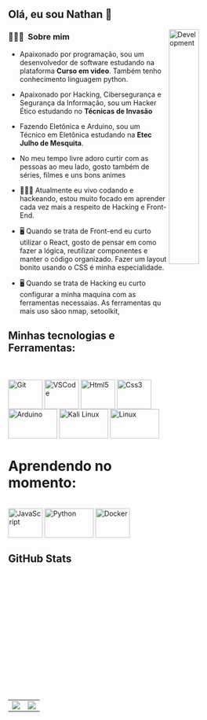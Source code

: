 ## <h2> Olá, eu sou Nathan 👋 </h2> 

<img width="35%" align="right" alt="Development" src="https://camo.githubusercontent.com/95475d0056f99f50fba3b5f027ac9fbb15d0fc422f675d445df20ccac6e70539/68747470733a2f2f63646e2e686173686e6f64652e636f6d2f7265732f686173686e6f64652f696d6167652f75706c6f61642f76313632313730353534323433372f3473685579456b32742e676966" />
<h3> 👨🏻‍💻 &nbsp;Sobre mim </h3>

- Apaixonado por programação, sou um desenvolvedor de software estudando na plataforma <strong>Curso em video</strong>. Também tenho conhecimento linguagem python.  
- Apaixonado por Hacking, Cibersegurança e Segurança da Informação, sou um Hacker Ético estudando no <strong>Técnicas de Invasão</strong>
- Fazendo Eletônica e Arduino, sou um Técnico em Eletônica estudando na <strong>Etec Julho de Mesquita</strong>.<br>


- No meu tempo livre adoro curtir com as pessoas ao meu lado, gosto também de séries, filmes e uns bons animes<br>

- 👨🏻‍💻 Atualmente eu vivo codando e hackeando, estou muito focado em aprender cada vez mais a respeito de Hacking e Front-End.<br>

- 🖥️ Quando se trata de Front-end eu curto utilizar o React, gosto de pensar em como fazer a lógica, reutilizar componentes e manter o código organizado. Fazer um layout bonito usando o CSS é minha especialidade.
- 🖥️ Quando se trata de Hacking eu curto configurar a minha maquina com as ferramentas necessaias. As ferramentas qu mais uso sãoo nmap, setoolkit, 

## Minhas tecnologias e Ferramentas:
<br>
<div style="display: inline_block"><br>
  <img align="center" alt="Git" height="60" width="70" src="https://cdn.jsdelivr.net/gh/devicons/devicon/icons/git/git-original.svg">
  <img align="center" alt="VSCode" height="60" width="70" src="https://img.shields.io/badge/VSCode-0078D4?style=for-the-badge&logo=visual%20studio%20code&logoColor=white">
  <img align="center" alt="Html5" height="60" width="70" src="https://cdn.jsdelivr.net/gh/devicons/devicon/icons/html5/html5-plain-wordmark.svg">
  <img align="center" alt="Css3" height="60" width="70" src="https://cdn.jsdelivr.net/gh/devicons/devicon/icons/css3/css3-plain-wordmark.svg">
  <img align="center" alt="Arduino" height="60" width="100" src="https://img.shields.io/badge/Arduino_IDE-00979D?style=for-the-badge&logo=arduino&logoColor=white">
  <img align="center" alt="Kali Linux" height="60" width="100" src="https://img.shields.io/badge/Kali_Linux-557C94?style=for-the-badge&logo=kali-linux&logoColor=white">
  <img align="center" alt="Linux" height="60" width="100" src="https://img.shields.io/badge/Linux-FCC624?style=for-the-badge&logo=linux&logoColor=black">
  
# Aprendendo no momento:
<div style="display: inline_block"><br>
  <img align="center" alt="JavaScript" height="60" width="70" src="https://cdn.jsdelivr.net/gh/devicons/devicon/icons/javascript/javascript-original.svg">
  <img align="center" alt="Python" height="60" width="100" src="https://img.shields.io/badge/Python-FFD43B?style=for-the-badge&logo=python&logoColor=blue">
  <img align="center" alt="Docker" height="60" width="70" src="https://cdn.jsdelivr.net/gh/devicons/devicon/icons/docker/docker-plain-wordmark.svg">
<br/>

## GitHub Stats
<table>
<tr><td>

  <a href="https://github.com/anuraghazra/github-readme-stats" rel="noopener noreferrer" target="_blank">
    <img align="center" src="https://github-readme-stats.vercel.app/api?username=Nathan3710&show_icons=true&theme=blue-green" />
  </a>

</td><td>

  <a href="https://github.com/anuraghazra/github-readme-stats" rel="noopener noreferrer" target="_blank" target="_blank">
    <img align="center" src="https://github-readme-stats.vercel.app/api/top-langs/?username=Nathan3710&layout=compact&theme=blue-green" />
  </a>

</td></tr>
</table>
